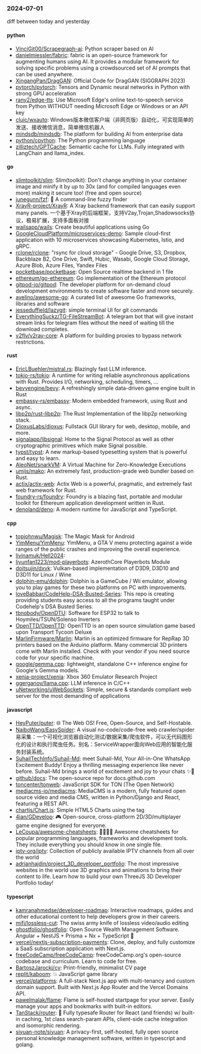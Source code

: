 ### 2024-07-01
diff between today and yesterday

#### python
* [VinciGit00/Scrapegraph-ai](https://github.com/VinciGit00/Scrapegraph-ai): Python scraper based on AI
* [danielmiessler/fabric](https://github.com/danielmiessler/fabric): fabric is an open-source framework for augmenting humans using AI. It provides a modular framework for solving specific problems using a crowdsourced set of AI prompts that can be used anywhere.
* [XingangPan/DragGAN](https://github.com/XingangPan/DragGAN): Official Code for DragGAN (SIGGRAPH 2023)
* [pytorch/pytorch](https://github.com/pytorch/pytorch): Tensors and Dynamic neural networks in Python with strong GPU acceleration
* [rany2/edge-tts](https://github.com/rany2/edge-tts): Use Microsoft Edge's online text-to-speech service from Python WITHOUT needing Microsoft Edge or Windows or an API key
* [cluic/wxauto](https://github.com/cluic/wxauto): Windows版本微信客户端（非网页版）自动化，可实现简单的发送、接收微信消息，简单微信机器人
* [mindsdb/mindsdb](https://github.com/mindsdb/mindsdb): The platform for building AI from enterprise data
* [python/cpython](https://github.com/python/cpython): The Python programming language
* [zilliztech/GPTCache](https://github.com/zilliztech/GPTCache): Semantic cache for LLMs. Fully integrated with LangChain and llama_index.

#### go
* [slimtoolkit/slim](https://github.com/slimtoolkit/slim): Slim(toolkit): Don't change anything in your container image and minify it by up to 30x (and for compiled languages even more) making it secure too! (free and open source)
* [junegunn/fzf](https://github.com/junegunn/fzf): 🌸 A command-line fuzzy finder
* [XrayR-project/XrayR](https://github.com/XrayR-project/XrayR): A Xray backend framework that can easily support many panels. 一个基于Xray的后端框架，支持V2ay,Trojan,Shadowsocks协议，极易扩展，支持多面板对接
* [wailsapp/wails](https://github.com/wailsapp/wails): Create beautiful applications using Go
* [GoogleCloudPlatform/microservices-demo](https://github.com/GoogleCloudPlatform/microservices-demo): Sample cloud-first application with 10 microservices showcasing Kubernetes, Istio, and gRPC.
* [rclone/rclone](https://github.com/rclone/rclone): "rsync for cloud storage" - Google Drive, S3, Dropbox, Backblaze B2, One Drive, Swift, Hubic, Wasabi, Google Cloud Storage, Azure Blob, Azure Files, Yandex Files
* [pocketbase/pocketbase](https://github.com/pocketbase/pocketbase): Open Source realtime backend in 1 file
* [ethereum/go-ethereum](https://github.com/ethereum/go-ethereum): Go implementation of the Ethereum protocol
* [gitpod-io/gitpod](https://github.com/gitpod-io/gitpod): The developer platform for on-demand cloud development environments to create software faster and more securely.
* [avelino/awesome-go](https://github.com/avelino/awesome-go): A curated list of awesome Go frameworks, libraries and software
* [jesseduffield/lazygit](https://github.com/jesseduffield/lazygit): simple terminal UI for git commands
* [EverythingSuckz/TG-FileStreamBot](https://github.com/EverythingSuckz/TG-FileStreamBot): A telegram bot that will give instant stream links for telegram files without the need of waiting till the download completes.
* [v2fly/v2ray-core](https://github.com/v2fly/v2ray-core): A platform for building proxies to bypass network restrictions.

#### rust
* [EricLBuehler/mistral.rs](https://github.com/EricLBuehler/mistral.rs): Blazingly fast LLM inference.
* [tokio-rs/tokio](https://github.com/tokio-rs/tokio): A runtime for writing reliable asynchronous applications with Rust. Provides I/O, networking, scheduling, timers, ...
* [bevyengine/bevy](https://github.com/bevyengine/bevy): A refreshingly simple data-driven game engine built in Rust
* [embassy-rs/embassy](https://github.com/embassy-rs/embassy): Modern embedded framework, using Rust and async.
* [libp2p/rust-libp2p](https://github.com/libp2p/rust-libp2p): The Rust Implementation of the libp2p networking stack.
* [DioxusLabs/dioxus](https://github.com/DioxusLabs/dioxus): Fullstack GUI library for web, desktop, mobile, and more.
* [signalapp/libsignal](https://github.com/signalapp/libsignal): Home to the Signal Protocol as well as other cryptographic primitives which make Signal possible.
* [typst/typst](https://github.com/typst/typst): A new markup-based typesetting system that is powerful and easy to learn.
* [AleoNet/snarkVM](https://github.com/AleoNet/snarkVM): A Virtual Machine for Zero-Knowledge Executions
* [umijs/mako](https://github.com/umijs/mako): An extremely fast, production-grade web bundler based on Rust.
* [actix/actix-web](https://github.com/actix/actix-web): Actix Web is a powerful, pragmatic, and extremely fast web framework for Rust.
* [foundry-rs/foundry](https://github.com/foundry-rs/foundry): Foundry is a blazing fast, portable and modular toolkit for Ethereum application development written in Rust.
* [denoland/deno](https://github.com/denoland/deno): A modern runtime for JavaScript and TypeScript.

#### cpp
* [topjohnwu/Magisk](https://github.com/topjohnwu/Magisk): The Magic Mask for Android
* [YimMenu/YimMenu](https://github.com/YimMenu/YimMenu): YimMenu, a GTA V menu protecting against a wide ranges of the public crashes and improving the overall experience.
* [livinamuk/Hell2024](https://github.com/livinamuk/Hell2024): 
* [liyunfan1223/mod-playerbots](https://github.com/liyunfan1223/mod-playerbots): AzerothCore Playerbots Module
* [doitsujin/dxvk](https://github.com/doitsujin/dxvk): Vulkan-based implementation of D3D9, D3D10 and D3D11 for Linux / Wine
* [dolphin-emu/dolphin](https://github.com/dolphin-emu/dolphin): Dolphin is a GameCube / Wii emulator, allowing you to play games for these two platforms on PC with improvements.
* [loveBabbar/CodeHelp-DSA-Busted-Series](https://github.com/loveBabbar/CodeHelp-DSA-Busted-Series): This repo is creating providing students easy access to all the programs taught under Codehelp's DSA Busted Series.
* [tbnobody/OpenDTU](https://github.com/tbnobody/OpenDTU): Software for ESP32 to talk to Hoymiles/TSUN/Solenso Inverters
* [OpenTTD/OpenTTD](https://github.com/OpenTTD/OpenTTD): OpenTTD is an open source simulation game based upon Transport Tycoon Deluxe
* [MarlinFirmware/Marlin](https://github.com/MarlinFirmware/Marlin): Marlin is an optimized firmware for RepRap 3D printers based on the Arduino platform. Many commercial 3D printers come with Marlin installed. Check with your vendor if you need source code for your specific machine.
* [google/gemma.cpp](https://github.com/google/gemma.cpp): lightweight, standalone C++ inference engine for Google's Gemma models.
* [xenia-project/xenia](https://github.com/xenia-project/xenia): Xbox 360 Emulator Research Project
* [ggerganov/llama.cpp](https://github.com/ggerganov/llama.cpp): LLM inference in C/C++
* [uNetworking/uWebSockets](https://github.com/uNetworking/uWebSockets): Simple, secure & standards compliant web server for the most demanding of applications

#### javascript
* [HeyPuter/puter](https://github.com/HeyPuter/puter): 🌐 The Web OS! Free, Open-Source, and Self-Hostable.
* [NaiboWang/EasySpider](https://github.com/NaiboWang/EasySpider): A visual no-code/code-free web crawler/spider易采集：一个可视化浏览器自动化测试/数据采集/爬虫软件，可以无代码图形化的设计和执行爬虫任务。别名：ServiceWrapper面向Web应用的智能化服务封装系统。
* [SuhailTechInfo/Suhail-Md](https://github.com/SuhailTechInfo/Suhail-Md): meet Suhail-Md, Your All-in-One WhatsApp Excitement Buddy! Enjoy a thrilling messaging experience like never before. Suhail-Md brings a world of excitement and joy to your chats ✨🤖
* [github/docs](https://github.com/github/docs): The open-source repo for docs.github.com
* [toncenter/tonweb](https://github.com/toncenter/tonweb): JavaScript SDK for TON (The Open Network)
* [mediacms-io/mediacms](https://github.com/mediacms-io/mediacms): MediaCMS is a modern, fully featured open source video and media CMS, written in Python/Django and React, featuring a REST API.
* [chartjs/Chart.js](https://github.com/chartjs/Chart.js): Simple HTML5 Charts using the <canvas> tag
* [4ian/GDevelop](https://github.com/4ian/GDevelop): 🎮 Open-source, cross-platform 2D/3D/multiplayer game engine designed for everyone.
* [LeCoupa/awesome-cheatsheets](https://github.com/LeCoupa/awesome-cheatsheets): 👩‍💻👨‍💻 Awesome cheatsheets for popular programming languages, frameworks and development tools. They include everything you should know in one single file.
* [iptv-org/iptv](https://github.com/iptv-org/iptv): Collection of publicly available IPTV channels from all over the world
* [adrianhajdin/project_3D_developer_portfolio](https://github.com/adrianhajdin/project_3D_developer_portfolio): The most impressive websites in the world use 3D graphics and animations to bring their content to life. Learn how to build your own ThreeJS 3D Developer Portfolio today!

#### typescript
* [kamranahmedse/developer-roadmap](https://github.com/kamranahmedse/developer-roadmap): Interactive roadmaps, guides and other educational content to help developers grow in their careers.
* [mifi/lossless-cut](https://github.com/mifi/lossless-cut): The swiss army knife of lossless video/audio editing
* [ghostfolio/ghostfolio](https://github.com/ghostfolio/ghostfolio): Open Source Wealth Management Software. Angular + NestJS + Prisma + Nx + TypeScript 🤍
* [vercel/nextjs-subscription-payments](https://github.com/vercel/nextjs-subscription-payments): Clone, deploy, and fully customize a SaaS subscription application with Next.js.
* [freeCodeCamp/freeCodeCamp](https://github.com/freeCodeCamp/freeCodeCamp): freeCodeCamp.org's open-source codebase and curriculum. Learn to code for free.
* [BartoszJarocki/cv](https://github.com/BartoszJarocki/cv): Print-friendly, minimalist CV page
* [replit/kaboom](https://github.com/replit/kaboom): 💥 JavaScript game library
* [vercel/platforms](https://github.com/vercel/platforms): A full-stack Next.js app with multi-tenancy and custom domain support. Built with Next.js App Router and the Vercel Domains API.
* [pawelmalak/flame](https://github.com/pawelmalak/flame): Flame is self-hosted startpage for your server. Easily manage your apps and bookmarks with built-in editors.
* [TanStack/router](https://github.com/TanStack/router): 🤖 Fully typesafe Router for React (and friends) w/ built-in caching, 1st class search-param APIs, client-side cache integration and isomorphic rendering.
* [siyuan-note/siyuan](https://github.com/siyuan-note/siyuan): A privacy-first, self-hosted, fully open source personal knowledge management software, written in typescript and golang.

